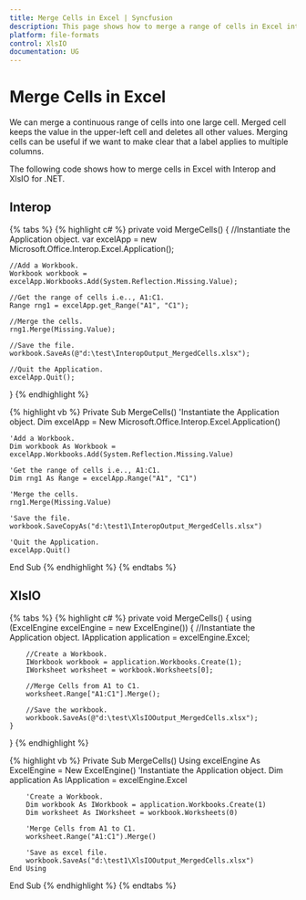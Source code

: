 ```yaml
---
title: Merge Cells in Excel | Syncfusion
description: This page shows how to merge a range of cells in Excel into a single cell.
platform: file-formats
control: XlsIO
documentation: UG
---
```


# Merge Cells in Excel

We can merge a continuous range of cells into one large cell. Merged cell keeps the value in the upper-left cell and deletes all other values. Merging cells can be useful if we want to make clear that a label applies to multiple columns.

The following code shows how to merge cells in Excel with Interop and XlsIO for .NET.

## Interop

{% tabs %}
{% highlight c# %}
private void MergeCells()
{
    //Instantiate the Application object.
    var excelApp = new Microsoft.Office.Interop.Excel.Application();

    //Add a Workbook.
    Workbook workbook = excelApp.Workbooks.Add(System.Reflection.Missing.Value);

    //Get the range of cells i.e.., A1:C1.
    Range rng1 = excelApp.get_Range("A1", "C1");

    //Merge the cells.
    rng1.Merge(Missing.Value);

    //Save the file.
    workbook.SaveAs(@"d:\test\InteropOutput_MergedCells.xlsx");

    //Quit the Application.
    excelApp.Quit();
}
{% endhighlight %}

{% highlight vb %}
Private Sub MergeCells()
    'Instantiate the Application object.
    Dim excelApp = New Microsoft.Office.Interop.Excel.Application()

    'Add a Workbook.
    Dim workbook As Workbook = excelApp.Workbooks.Add(System.Reflection.Missing.Value)

    'Get the range of cells i.e.., A1:C1.
    Dim rng1 As Range = excelApp.Range("A1", "C1")

    'Merge the cells.
    rng1.Merge(Missing.Value)

    'Save the file.
    workbook.SaveCopyAs("d:\test1\InteropOutput_MergedCells.xlsx")

    'Quit the Application.
    excelApp.Quit()
End Sub
{% endhighlight %}
{% endtabs %}

## XlsIO

{% tabs %}
{% highlight c# %}
private void MergeCells()
{
    using (ExcelEngine excelEngine = new ExcelEngine())
    {
        //Instantiate the Application object.
        IApplication application = excelEngine.Excel;

        //Create a Workbook.
        IWorkbook workbook = application.Workbooks.Create(1);
        IWorksheet worksheet = workbook.Worksheets[0];

        //Merge Cells from A1 to C1.
        worksheet.Range["A1:C1"].Merge();

        //Save the workbook.
        workbook.SaveAs(@"d:\test\XlsIOOutput_MergedCells.xlsx");
    }
}
{% endhighlight %}

{% highlight vb %}
Private Sub MergeCells()
    Using excelEngine As ExcelEngine = New ExcelEngine()
        'Instantiate the Application object.
        Dim application As IApplication = excelEngine.Excel

        'Create a Workbook.
        Dim workbook As IWorkbook = application.Workbooks.Create(1)
        Dim worksheet As IWorksheet = workbook.Worksheets(0)

        'Merge Cells from A1 to C1.
        worksheet.Range("A1:C1").Merge()

        'Save as excel file.
        workbook.SaveAs("d:\test1\XlsIOOutput_MergedCells.xlsx")
    End Using
End Sub
{% endhighlight %}
{% endtabs %}
